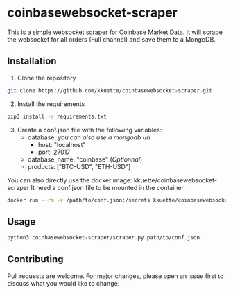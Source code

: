 # coinbasewebsocket-scraper

This is a simple websocket scraper for Coinbase Market Data. 
It will scrape the websocket for all orders (Full channel) and save them to a MongoDB.

## Installation

1. Clone the repository

```bash
git clone https://github.com/kkuette/coinbasewebsocket-scraper.git
```

2. Install the requirements

```bash
pip3 install -r requirements.txt
```

3. Create a conf.json file with the following variables:
    - database: *you can also use a mongodb uri*
        - host: "localhost"
        - port: 27017
    - database_name: "coinbase"  (*Optionnal*)
    - products: ["BTC-USD", "ETH-USD"]

You can also directly use the docker image: kkuette/coinbasewebsocket-scraper
It need a conf.json file to be mounted in the container.

```bash
docker run --rm -v /path/to/conf.json:/secrets kkuette/coinbasewebsocket-scraper:latest
```

## Usage

```bash
python3 coinbasewebsocket-scraper/scraper.py path/to/conf.json
```

## Contributing
Pull requests are welcome. For major changes, please open an issue first to discuss what you would like to change.





